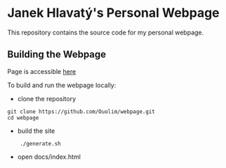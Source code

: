 # Janek Hlavatý's Personal Webpage

This repository contains the source code for my personal webpage.

## Building the Webpage
Page is accessible [here](https://ouolim.github.io/webpage/)

To build and run the webpage locally:
- clone the repository
```
git clone https://github.com/Ouolim/webpage.git
cd webpage
```
- build the site
```
    ./generate.sh
```
- open docs/index.html 
